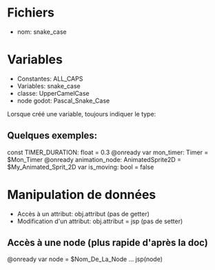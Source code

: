 
# Fichiers
- nom: snake\_case

# Variables
- Constantes: ALL\_CAPS
- Variables: snake\_case
- classe: UpperCamelCase
- node godot: Pascal\_Snake\_Case

Lorsque créé une variable, toujours indiquer le type:

## Quelques exemples:
const TIMER\_DURATION: float = 0.3
@onready var mon\_timer: Timer = $Mon\_Timer
@onready animation\_node: AnimatedSprite2D = $My\_Animated\_Sprit\_2D
var is\_moving: bool = false

# Manipulation de données
- Accès à un attribut: obj.attribut  (pas de getter)
- Modification d'un attribut: obj.attribut = jsp  (pas de setter)

## Accès à une node (plus rapide d'après la doc)
@onready var node = $Nom\_De\_La\_Node
...
jsp(node)



